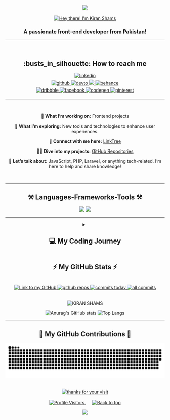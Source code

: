<!-- TOP SECTIONNNNNNNNNNNNNNNNNNNNNNNNNNNNNNNNNNNNNNNNNNNNNNNNNNNNNNNNNNNNNNn -->
<div id="top"></div>



<!-- BANNER IMAGEEEEEEEEEEEEEEEEEEEEEEEEEEEEEEEEEEEEEEEEEEEEEEEEEEEEEEEEEEEEEE -->
<!--
    <div align="center" >
    <img width="100%" alt="welcome to my profile!" src="https://github.com/kiranShamsHere/kiranShamsHere/blob/main/assets/images/header.png">
    </div>
-->



<!-- HEADER ANIMATIONNNNNNNNNNNNNNNNNNNNNNNNNNNNNNNNNNNNNNNNNNNNNNNNNNNNNNNNNN -->
<p align="center">
  <img src="https://capsule-render.vercel.app/api?type=waving&height=80&color=0:800080,50:8A2BE2,100:EE82EE&reversal=true&section=header"/>
</p>



<!-- INTRODUCTIONNNNNNNNNNNNNNNNNNNNNNNNNNNNNNNNNNNNNNNNNNNNNNNNNNNNNNNNNNNNNN -->
<div align="center">
    <a href="https://git.io/typing-svg">
        <img src="https://readme-typing-svg.demolab.com?font=Poppins&color=%237E3ACE&size=35&center=true&vCenter=true&width=450&lines=Hey+there!+👋;I'm+Kiran+Shams" alt="Hey there! I'm Kiran Shams">
    </a>
</div>



<!-- HEADLINEEEEEEEEEEEEEEEEEEEEEEEEEEEEEEEEEEEEEEEEEEEEEEEEEEEEEEEEEEEEEEEEE -->
<h3 align="center">A passionate front-end developer from Pakistan!</h3>
<hr>



<!-- Counter -->
<div align="left">
    
</div>



<!-- HOW TO REACH MEEEEEEEEEEEEEEEEEEEEEEEEEEEEEEEEEEEEEEEEEEEEEEEEEEEEEEEEEEEEEEEEEEEEEEEEEEE -->
<div align="center">
    <br>
    <h2>:busts_in_silhouette: How to reach me</h2>


<!-- LINK FOR LINKEDINNNNNNNNNNNNNNNNNNNNNNNNNNNNNNNNNNNNNNNNNNNNNNNNNNNNNNNNNNNNNNNNNNNNNN -->
<a href="https://www.linkedin.com/in/kiranshams/" target="_blank">
    <img src=https://img.shields.io/badge/linkedin-%231E77B5.svg?&style=for-the-badge&logo=linkedin&logoColor=white alt=linkedin style="margin-bottom: 5px;" />
</a>


<!-- LINK FOR INSTAGRAMMMMMMMMMMMMMMMMMMMMMMMMMMMMMMMMMMMMMMMMMMMMMMMMMMMMMMMMMMMMMMMMMMMMM -->
<!-- <a href="https://www.instagram.com/kiran_bhatti___/" target="_blank">
    <img src="https://img.shields.io/badge/instagram-%23E4405F.svg?&style=for-the-badge&logo=instagram&logoColor=white" alt="instagram" style="margin-bottom: 5px;" />
</a> -->


<br>
<!-- LINK FOR TWITTERRRRRRRRRRRRRRRRRRRRRRRRRRRRRRRRRRRRRRRRRRRRRRRRRRRRRRRRRRRRRRRRRRRRRRRRR -->
<!-- <a href="https://twitter.com/devabdulrehman" target="_blank">
<img src=https://img.shields.io/badge/twitter-%2300acee.svg?&style=for-the-badge&logo=twitter&logoColor=white alt=twitter style="margin-bottom: 5px;" />
</a> -->


<!-- LINK FOR GITHUBBBBBBBBBBBBBBBBBBBBBBBBBBBBBBBBBBBBBBBBBBBBBBBBBBBBBBBBBBBBBBBBBBBBBBBBBBB -->
<a href="https://github.com/kiranShamsHere" target="_blank">
    <img src=https://img.shields.io/badge/github-%2324292e.svg?&style=for-the-badge&logo=github&logoColor=white alt=github style="margin-bottom: 5px;" />
 </a>

 
<!-- LINK FOR DEV COMMUNITYYYYYYYYYYYYYYYYYYYYYYYYYYYYYYYYYYYYYYYYYYYYYYYYYYYYYYYYYYYYYYYYYY -->
<a href="https://dev.to/kiran_shams" target="_blank">
    <img src=https://img.shields.io/badge/dev.to-%2308090A.svg?&style=for-the-badge&logo=dev.to&logoColor=white alt=devto style="margin-bottom: 5px;" />
</a> 


<!-- LINK FOR GMAILLLLLLLLLLLLLLLLLLLLLLLLLLLLLLLLLLLLLLLLLLLLLLLLLLLLLLLLLLLLLLLLLLLLLLLLL -->
<a href="mailto:kiranshamsdhiloo@gmail.com">
    <img src="https://img.shields.io/badge/Gmail-333333?style=for-the-badge&logo=gmail&logoColor=red" />
</a>


<!-- LINK FOR YOUTUBEEEEEEEEEEEEEEEEEEEEEEEEEEEEEEEEEEEEEEEEEEEEEEEEEEEEEEEEEEEEEEEEEEEEEEE -->
<!-- <a href="https://www.youtube.com/channel/uc0u-cjmrinc6i3gb1dok0wa" target="_blank">
<img src=https://img.shields.io/badge/youtube-%23000000.svg?&style=for-the-badge&logo=youtube&logoColor=white alt=youtube style="margin-bottom: 5px;" />
</a>   -->


<!-- LINK FOR BEHANCEEEEEEEEEEEEEEEEEEEEEEEEEEEEEEEEEEEEEEEEEEEEEEEEEEEEEEEEEEEEEEEEEEEEEEE -->
<a href="https://www.behance.net/kiranshams" target="_blank">
    <img src="https://img.shields.io/badge/behance-%23191919.svg?&style=for-the-badge&logo=behance&logoColor=white" alt="behance" style="margin-bottom: 5px;" />
</a>


<br>
<!-- LINK FOR DRIBBLEEEEEEEEEEEEEEEEEEEEEEEEEEEEEEEEEEEEEEEEEEEEEEEEEEEEEEEEEEEEEEEEEEEEEEEE-->
<a href="https://dribbble.com/kiranShams" target="_blank">
    <img src="https://img.shields.io/badge/dribbble-%23EA4C89.svg?&style=for-the-badge&logo=dribbble&logoColor=white" alt="dribbble" style="margin-bottom: 5px;" />
</a>


<!-- LINK FOR FACEBOOKKKKKKKKKKKKKKKKKKKKKKKKKKKKKKKKKKKKKKKKKKKKKKKKKKKKKKKKKKKKKKKKKKKKKK-->
<a href="https://www.facebook.com/profile.php?id=61564681035623" target="_blank">
    <img src="https://img.shields.io/badge/facebook-%231877F2.svg?&style=for-the-badge&logo=facebook&logoColor=white" alt="facebook" style="margin-bottom: 5px;" />
</a>



<!-- LINK FOR CODEPENNNNNNNNNNNNNNNNNNNNNNNNNNNNNNNNNNNNNNNNNNNNNNNNNNNNNNNNNNNNNNNNNNNNNNN-->
<a href="https://codepen.io/Kiran-Shams" target="_blank">
    <img src="https://img.shields.io/badge/codepen-%23131417.svg?&style=for-the-badge&logo=codepen&logoColor=white" alt="codepen" style="margin-bottom: 5px;" />
</a>


<!-- LINK FOR PINTERESTTTTTTTTTTTTTTTTTTTTTTTTTTTTTTTTTTTTTTTTTTTTTTTTTTTTTTTTTTTTTTTTT -->
<a href="https://www.pinterest.com/Kiran_Shams/" target="_blank">
    <img src="https://img.shields.io/badge/pinterest-%23E60023.svg?&style=for-the-badge&logo=pinterest&logoColor=white" alt="pinterest" style="margin-bottom: 5px;" />
</a>

</div>  
<hr/>

<div align= "center">
<br>
    
🔭 **What I’m working on:** Frontend projects

🌱 **What I’m exploring:** New tools and technologies to enhance user experiences.

🤝 **Connect with me here:** <a href="https://linktr.ee/KIRAN___SHAMS">LinkTree <a/>

👨‍💻 **Dive into my projects:** <a href="https://github.com/kiranShamsHere?tab=repositories">GitHub Repositories<a/>

💬 **Let’s talk about:** JavaScript, PHP, Laravel, or anything tech-related. I’m here to help and share knowledge!

</div>
<br/>
<hr/>



<!-- Tech Stack -->
<div align="center">
   <h2>⚒️ Languages-Frameworks-Tools ⚒️</h2>
    
   <img src="https://skillicons.dev/icons?i=bootstrap,html,css,vscode,github,git" />
   <img src="https://skillicons.dev/icons?i=javascript,mysql,php,laravel" />
   
</div>



<hr>
<!-- MY CODING JOURNEEYYYYYYYYYYYYYYYYYYYYYYYYYYYYYYYYYYYYYYYYYYYYYYYYYYYYYYYYYY -->
<div align= "center">
<details>
  <summary>
      <h2> 💻 My Coding Journey </h2>
  </summary>
  <p>
      <br>
  Coding wasn’t on my radar in my early years, but as I grew, so did my passion for web development. After completing my intermediate education, I knew I wanted to dive into this field. I started with online tutorials, though I struggled with practicing consistently. Things changed when I enrolled in a government course by NAVTTC, where I gained a strong foundation in both frontend and backend development. My true specialization, however, lies in frontend.
  </p>
  <p>
  Now, I’m independently learning advanced tools and technologies, committed to improving my skills every day. Coding has become more than just a skill—it’s a pathway to building something meaningful. Inshallah, I aim to complete a degree in computer science and continue to grow.
  </p>
</details>



<!-- GITHUB STACKSSSSSSSSSSSSSSSSSSSSSSSSSSSSSSSSSSSSSSSSSSSSSSSSSSSSSSSSSSSSSSS -->
<h2 align="center">⚡ My GitHub Stats ⚡</h2>
<div>
            <br>
        <!-- TOTAL FOLLOWERSSSSSSSSSSSSSSSSSSSSS -->
            <a href="https://github.com/kiranShamsHere">
                <img alt="Link to my GitHub" src="https://img.shields.io/github/followers/kiranShamsHere?style=for-the-badge&labelColor=7E3ACE&color=181717">
            </a>
        <!-- GITHUB REPOSSSSSSSSSSSSSSSSSSSSSSS -->
            <a href="https://badges.strrl.dev">
                <img alt="github repos" src="https://badges.strrl.dev/repos/kiranShamsHere?color=181717&style=for-the-badge&labelColor=7E3ACE">
            </a>
        <!-- COMMITS TODAYYYYYYYYYYYYYYYYYYYYYY -->
            <a href="https://badges.strrl.dev">
                <img alt="commits today" src="https://badges.strrl.dev/commits/daily/kiranShamsHere?color=181717&style=for-the-badge&labelColor=7E3ACE">
            </a>
        <!-- COMMITS THIS WEEKKKKKKKKKKKKKKKKKK -->
        <!--
            <a href="https://badges.strrl.dev">
                <img alt="commits this week" src="https://badges.strrl.dev/commits/weekly/kiranShamsHere?color=181717&style=for-the-badge&labelColor=7E3ACE">
            </a> 
        -->
        <!-- COMMITS THIS MONTHHHHHHHHHHHHHHHHH -->
        <!--
            <a href="https://badges.strrl.dev">
                <img alt="commits this month" src="https://badges.strrl.dev/commits/monthly/kiranShamsHere?color=181717&style=for-the-badge&labelColor=7E3ACE">
            </a>
       -->
       <!-- ALL COMMITSSSSSSSSSSSSSSSSSSSSSSSSS -->
            <a href="https://badges.strrl.dev">
                <img alt="all commits" src="https://badges.strrl.dev/commits/all/kiranShamsHere?color=181717&style=for-the-badge&labelColor=7E3ACE">
            </a> 
    </div>
    <br>
    <p>
       <img align="center" src="https://github-readme-streak-stats.herokuapp.com/?user=kiranShamsHere&theme=midnight-purple" alt="KIRAN SHAMS" />
    </p>

   ![Anurag's GitHub stats](https://github-readme-stats.vercel.app/api?username=kiranShamsHere&show_icons=true&theme=midnight-purple)
   ![Top Langs](https://github-readme-stats.vercel.app/api/top-langs/?username=kiranShamsHere&layout=compact&theme=midnight-purple)
</div>



<hr>
<!-- MY GITHUB CONTRIBUTIONSSSSSSSSSSSSSSSSSSSSSSSSSSSSSSSSSSSSSSSSSSSSSSSSSSSSSSSSSSSSSSSSSSSSSSSSSSS -->
<div align="center">
  <h2>🐍 My GitHub Contributions 🐍</h2>
    
  ![snake gif](https://github.com/kiranShamsHere/kiranShamsHere/blob/output/github-snake.svg)

  <br>
</div>


<!-- LAST WORDSSSSSSSSSSSSSSSSSSSSSSSSSSSSSSSSSSSSSSSSSSSSSSSSSSSSSSSSSSSSSSSSSSSSSSSSSSSSSSSSSSSSSSS -->
<!--
<div align= "center">
    <h2>:book: Guestbook</h2>
    <p>Leave a cool message for me or just say you passed by 
        <a href="https://github.com/kiranShamsHere/kiranShamsHere/issues/new?template=guestbook-entry.md">here</a>
    !</p>
    <p>Or ask me anything at 
        <a href="https://github.com/kiranShamsHere/kiranShamsHere/discussions/new/choose">Discussions</a>
    !</p> 
    <br>
</div>
-->


<!-- THANKS MESSAGEEEEEEEEEEEEEEEEEEEEEEEEEEEEEEEEEEEEEEEEEEEEEEEEEEEEEEEEEEEEEEEEEEEEEEEEEEEEEEEEEEEE -->
<div align="center">
    <a href="https://git.io/typing-svg">
        <img alt="thanks for your visit" src="https://readme-typing-svg.demolab.com?font=Poppins&size=35&pause=1000&color=7E3ACECE&center=true&vCenter=true&width=435&lines=Thanks+for+your+visit!" >
    </a>
</div>



<br>
<!-- BACK TO TOP ICON AND PROFILE VISITOR ICON WITH NON-BREAKING SPACES -->
<div align="center">
   <a href="https://visitorbadge.io/status?path=kiranShamsHere">
       <img src="https://api.visitorbadge.io/api/visitors?path=kiranShamsHere&label=Profile%20Visitors&countColor=%23ba68c8" alt="Profile Visitors" /> 
   </a>
   &nbsp;&nbsp;&nbsp;&nbsp; <!-- Adds space between the badges -->
   <a href="#top">
       <img src="https://img.shields.io/badge/Back%20to%20Top%20⬆️-7E3ACE?style=for-the-badge&logoColor=white" alt="Back to top" />
   </a>
</div>



<!-- FOOTER PNGGGGGGGGGGGGGGGGGGGGGGGGGGGGGGGGGGGGGGGGGGGGGGGGGGGGGGGGGGGGGGGGGGGGGGGGGGGGGGGGGGGGGGGGGGGGG-->
<!--
<div align="center">
    <img alt="" width="100%" src="https://github.com/kiranShamsHere/kiranShamsHere/blob/main/assets/images/footer.png">
</div>
-->


<!-- FOOTER ANIMATIONNNNNNNNNNNNNNNNNNNNNNNNNNNNNNNNNNNNNNNNNNNNNNNNNNNNNNNNNN -->
<p align="center">
  <img src="https://capsule-render.vercel.app/api?type=waving&height=80&color=0:800080,50:8A2BE2,100:EE82EE&reversal=true&section=footer"/>
</p>
